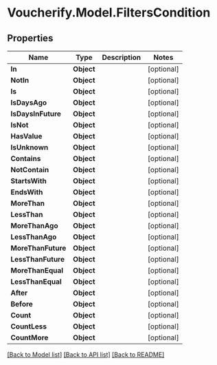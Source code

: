 # Voucherify.Model.FiltersCondition

## Properties

Name | Type | Description | Notes
------------ | ------------- | ------------- | -------------
**In** | **Object** |  | [optional] 
**NotIn** | **Object** |  | [optional] 
**Is** | **Object** |  | [optional] 
**IsDaysAgo** | **Object** |  | [optional] 
**IsDaysInFuture** | **Object** |  | [optional] 
**IsNot** | **Object** |  | [optional] 
**HasValue** | **Object** |  | [optional] 
**IsUnknown** | **Object** |  | [optional] 
**Contains** | **Object** |  | [optional] 
**NotContain** | **Object** |  | [optional] 
**StartsWith** | **Object** |  | [optional] 
**EndsWith** | **Object** |  | [optional] 
**MoreThan** | **Object** |  | [optional] 
**LessThan** | **Object** |  | [optional] 
**MoreThanAgo** | **Object** |  | [optional] 
**LessThanAgo** | **Object** |  | [optional] 
**MoreThanFuture** | **Object** |  | [optional] 
**LessThanFuture** | **Object** |  | [optional] 
**MoreThanEqual** | **Object** |  | [optional] 
**LessThanEqual** | **Object** |  | [optional] 
**After** | **Object** |  | [optional] 
**Before** | **Object** |  | [optional] 
**Count** | **Object** |  | [optional] 
**CountLess** | **Object** |  | [optional] 
**CountMore** | **Object** |  | [optional] 

[[Back to Model list]](../README.md#documentation-for-models) [[Back to API list]](../README.md#documentation-for-api-endpoints) [[Back to README]](../README.md)

